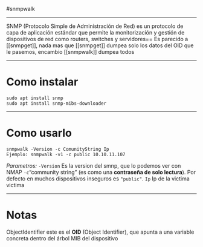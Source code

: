 #snmpwalk

-----

SNMP (Protocolo Simple de Administración de Red) es un protocolo de capa de aplicación estándar que permite la monitorización y gestión de dispositivos de red como routers, switches y servidores==
Es parecido a [[snmpget]], nada mas que [[snmpget]] dumpea solo los datos del OID que le pasemos, encambio [[snmpwalk]] dumpea todos 

----
# Como instalar

```shell
sudo apt install snmp 
sudo apt install snmp-mibs-downloader
```

----------
# Como usarlo

```shell
snmpwalk -Version -c ComunityString Ip 
Ejemplo: snmpwalk -v1 -c public 10.10.11.107
```

*Parametros:*
	`-Version` Es la version del smnp, que lo podemos ver con NMAP
	`-c`“community string” (es como una **contraseña de solo lectura**). Por defecto en muchos dispositivos inseguros es `"public"`.
	`Ip` Ip de la victima victima

-----
# Notas
ObjectIdentifier este es el **OID** (Object Identifier), que apunta a una variable concreta dentro del árbol MIB del dispositivo